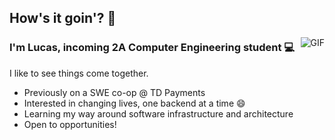 ## How's it goin'? :wave:

<img align="right" alt="GIF" src="https://raw.githubusercontent.com/LYcheck/LYcheck/master/monkeyLaptop.gif" />

### I'm Lucas, incoming 2A Computer Engineering student :computer:

I like to see things come together.

- Previously on a SWE co-op @ TD Payments
- Interested in changing lives, one backend at a time :smile:
- Learning my way around software infrastructure and architecture
- Open to opportunities!

